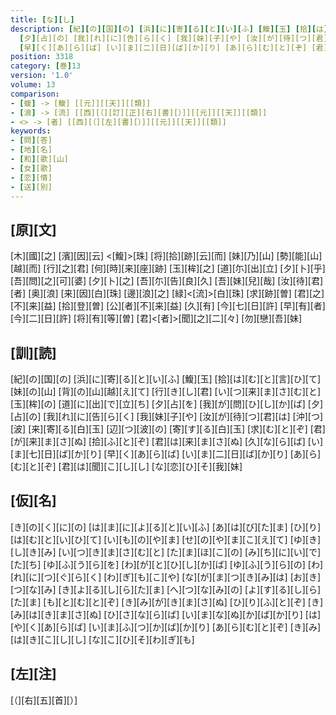 ```yaml
---
title: [な][し]
description: [紀][の][国][の] [浜][に][寄][る][と][い][ふ] [鰒][玉] [拾][は][む][と][言][ひ][て] [妹][の][山] [背][の][山][越][え][て] [行][き][し][君] [い][つ][来][ま][さ][む][と] [玉][桙][の] [道][に][出][で][立][ち] [夕][占][を] [我][が][問][ひ][し][か][ば]
  [夕][占][の] [我][れ][に][告][ら][く] [我][妹][子][や] [汝][が][待][つ][君][は] [沖][つ][波] [来][寄][る][白][玉] [辺][つ][波][の] [寄][す][る][白][玉] [求][む][と][ぞ] [君][が][来][ま][さ][ぬ] [拾][ふ][と][ぞ] [君][は][来][ま][さ][ぬ] [久][な][ら][ば] [い][ま][七][日][ば][か][り]
  [早][く][あ][ら][ば] [い][ま][二][日][ば][か][り] [あ][ら][む][と][ぞ] [君][は][聞][こ][し][し] [な][恋][ひ][そ][我][妹]
position: 3318
category: [巻]13
version: '1.0'
volume: 13
comparison:
- [蝮] -> [鰒] [[元]][[天]][[類]]
- [浪] -> [流] [[西][（][訂][正][右][書][）]][[元]][[天]][[類]]
- <> -> [者] [[西][（][左][書][）]][[元]][[天]][[類]]
keywords:
- [問][答]
- [地][名]
- [和][歌][山]
- [女][歌]
- [恋][情]
- [送][別]
---
```


## [原][文]

[木][國][之] [濱][因][云] <[鰒]>[珠] [将][拾][跡][云][而] [妹][乃][山] [勢][能][山][越][而] [行][之][君] [何][時][来][座][跡] [玉][桙][之] [道][尓][出][立] [夕][卜][乎] [吾][問][之][可][婆] [夕][卜][之] [吾][尓][告][良][久] [吾][妹][兒][哉] [汝][待][君][者] [奥][浪] [来][因][白][珠] [邊][浪][之] [緑]<[流]>[白][珠] [求][跡][曽] [君][之][不][来][益] [拾][登][曽] [公][者][不][来][益] [久][有] [今][七][日][許] [早][有][者] [今][二][日][許] [将][有][等][曽] [君]<[者]>[聞][之][二][々] [勿][戀][吾][妹]

## [訓][読]

[紀][の][国][の] [浜][に][寄][る][と][い][ふ] [鰒][玉] [拾][は][む][と][言][ひ][て] [妹][の][山] [背][の][山][越][え][て] [行][き][し][君] [い][つ][来][ま][さ][む][と] [玉][桙][の] [道][に][出][で][立][ち] [夕][占][を] [我][が][問][ひ][し][か][ば] [夕][占][の] [我][れ][に][告][ら][く] [我][妹][子][や] [汝][が][待][つ][君][は] [沖][つ][波] [来][寄][る][白][玉] [辺][つ][波][の] [寄][す][る][白][玉] [求][む][と][ぞ] [君][が][来][ま][さ][ぬ] [拾][ふ][と][ぞ] [君][は][来][ま][さ][ぬ] [久][な][ら][ば] [い][ま][七][日][ば][か][り] [早][く][あ][ら][ば] [い][ま][二][日][ば][か][り] [あ][ら][む][と][ぞ] [君][は][聞][こ][し][し] [な][恋][ひ][そ][我][妹]

## [仮][名]

[き][の][く][に][の] [は][ま][に][よ][る][と][い][ふ] [あ][は][び][た][ま] [ひ][り][は][む][と][い][ひ][て] [い][も][の][や][ま] [せ][の][や][ま][こ][え][て] [ゆ][き][し][き][み] [い][つ][き][ま][さ][む][と] [た][ま][ほ][こ][の] [み][ち][に][い][で][た][ち] [ゆ][ふ][う][ら][を] [わ][が][と][ひ][し][か][ば] [ゆ][ふ][う][ら][の] [わ][れ][に][つ][ぐ][ら][く] [わ][ぎ][も][こ][や] [な][が][ま][つ][き][み][は] [お][き][つ][な][み] [き][よ][る][し][ら][た][ま] [へ][つ][な][み][の] [よ][す][る][し][ら][た][ま] [も][と][む][と][ぞ] [き][み][が][き][ま][さ][ぬ] [ひ][り][ふ][と][ぞ] [き][み][は][き][ま][さ][ぬ] [ひ][さ][な][ら][ば] [い][ま][な][ぬ][か][ば][か][り] [は][や][く][あ][ら][ば] [い][ま][ふ][つ][か][ば][か][り] [あ][ら][む][と][ぞ] [き][み][は][き][こ][し][し] [な][こ][ひ][そ][わ][ぎ][も]

## [左][注]

[（][右][五][首][）]
